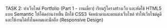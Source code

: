 TASK 2: ทำเว็บไซต์ Portfolio (Part 1 - งานเดี่ยว)
เรียนรู้โครงสร้างเว็บ และหัดใช้ HTML5 แบบ Semantic ให้โค้ดอ่านง่ายขึ้น
ฝึกใช้ CSS3 จัดหน้าตาและตกแต่งเว็บไซต์
ทำให้เว็บไซต์ดูดีและใช้งานได้ทั้งในคอมและมือถือ (Responsive Design)
